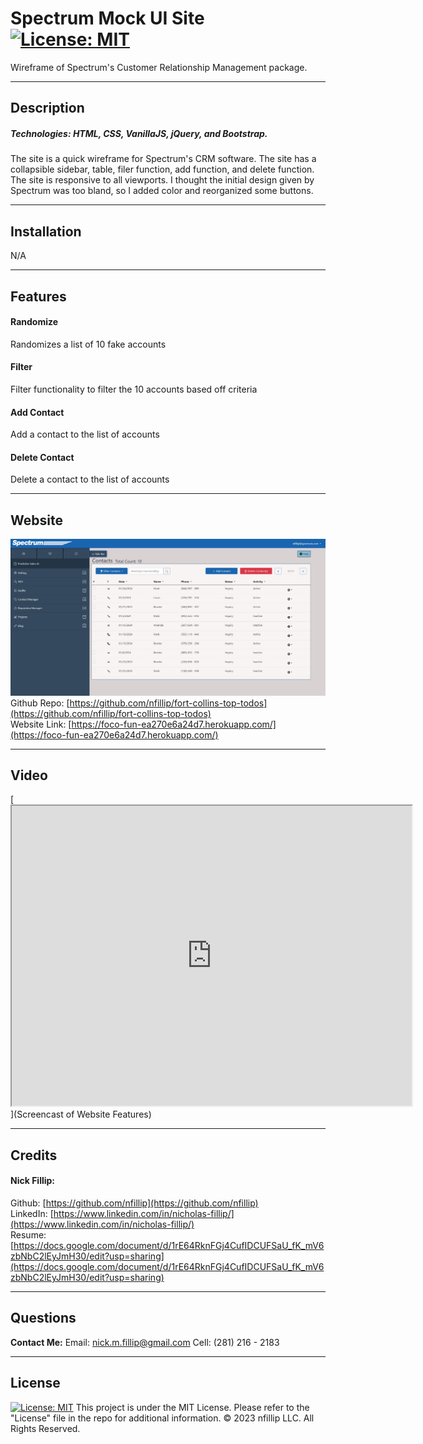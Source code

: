 # Spectrum Mock UI Site [![License: MIT](https://img.shields.io/badge/License-MIT-yellow.svg)](https://opensource.org/licenses/MIT)
Wireframe of Spectrum's Customer Relationship Management package. 

---
## Description
##### Technologies: HTML, CSS, VanillaJS, jQuery, and Bootstrap. 

The site is a quick wireframe for Spectrum's CRM software. The site has a collapsible sidebar, table, filer function, add function, and delete function. The site is responsive to all viewports. I thought the initial design given by Spectrum was too bland, so I added color and reorganized some buttons. 

---
## Installation

N/A

---
## Features

#### Randomize
Randomizes a list of 10 fake accounts
#### Filter
Filter functionality to filter the 10 accounts based off criteria
#### Add Contact
Add a contact to the list of accounts
#### Delete Contact
Delete a contact to the list of accounts

---
## Website
![Screenshot of FoCo Fun Homepage](./assets/screenshot.JPG)
Github Repo: [https://github.com/nfillip/fort-collins-top-todos](https://github.com/nfillip/fort-collins-top-todos)<br>
Website Link: [https://foco-fun-ea270e6a24d7.herokuapp.com/](https://foco-fun-ea270e6a24d7.herokuapp.com/)

---
## Video

[<iframe src="https://drive.google.com/file/d/1lt1n30glA9JeZ0rLZncKIZQ72seRguio/preview" width="640" height="480"></iframe>](Screencast of Website Features)

---
## Credits

#### Nick Fillip: <br>
Github: [https://github.com/nfillip](https://github.com/nfillip)<br>
LinkedIn: [https://www.linkedin.com/in/nicholas-fillip/](https://www.linkedin.com/in/nicholas-fillip/)<br>
Resume: [https://docs.google.com/document/d/1rE64RknFGj4CufIDCUFSaU_fK_mV6zbNbC2lEyJmH30/edit?usp=sharing](https://docs.google.com/document/d/1rE64RknFGj4CufIDCUFSaU_fK_mV6zbNbC2lEyJmH30/edit?usp=sharing)<br>

---
## Questions

**Contact Me:**
Email: [nick.m.fillip@gmail.com](nick.m.fillip@gmail.com)
Cell: (281) 216 - 2183


---
## License
[![License: MIT](https://img.shields.io/badge/License-MIT-yellow.svg)](https://opensource.org/licenses/MIT)
This project is under the MIT License. Please refer to the "License" file in the repo for additional information. 
© 2023 nfillip LLC. All Rights Reserved.